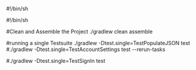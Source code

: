#!/bin/sh

#!/bin/sh

#Clean and Assemble the Project
./gradlew clean assemble

#running a single Testsuite
./gradlew -Dtest.single=TestPopulateJSON test
#./gradlew -Dtest.single=TestAccountSettings test --rerun-tasks

#./gradlew -Dtest.single=TestSignIn test